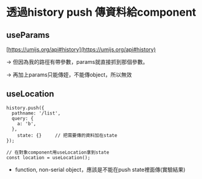 # 透過history push 傳資料給component

## useParams

[https://umijs.org/api#history](https://umijs.org/api#history)

→ 但因為我的路徑有帶參數，params就直接抓到那個參數。

→ 再加上params只能傳姪，不能傳object，所以無效

## useLocation

```
history.push({
  pathname: '/list',
  query: {
    a: 'b',
  },
	state: {}     // 把需要傳的資料加在state
});

// 在對象component用useLocation拿到state
const location = useLocation();

```
- function, non-serial object，應該是不能在push state裡面傳(實驗結果)
